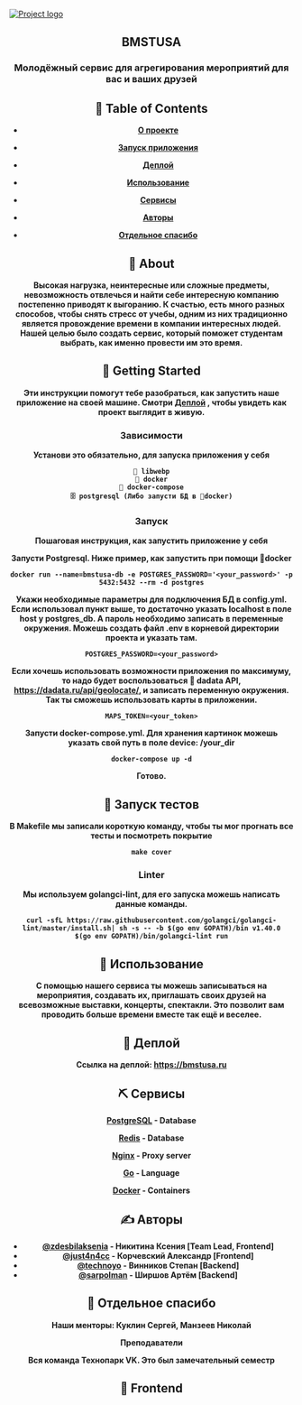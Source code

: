 <p  align="center">

<a href="https://bmstusa.ru"  rel="noopener">

<img src="https://bmstusa.ru/images/91375b53-227d-47e8-be8d-195835beb520.webp"  alt="Project logo"></a>

</p>

<h2  align="center">BMSTUSA </h2>
<h3  align="center">Молодёжный сервис для агрегирования мероприятий для вас и ваших друзей<h4>
  

<div  align="center">


  

## 📝 Table of Contents

  

-  [О проекте](#about)

-  [Запуск приложения](#getting_started)

-  [Деплой](#deployment)

-  [Использование](#usage)

-  [Сервисы](#built_using)

-  [Авторы](#authors)

-  [Отдельное спасибо](#acknowledgement)

  

## 🧐 About <a name = "about"></a>

  Высокая нагрузка, неинтересные или сложные предметы, невозможность отвлечься и найти себе интересную компанию постепенно приводят к выгоранию. К счастью, есть много разных способов, чтобы снять стресс от учебы, одним из них традиционно является провождение времени в компании интересных людей. Нашей целью было создать сервис, который поможет студентам выбрать, как именно провести им это время.



  

## 🏁 Getting Started <a name = "getting_started"></a>

  

Эти инструкции помогут тебе разобраться, как запустить наше приложение на своей машине. Смотри [Деплой](#deployment) , чтобы увидеть как проект выглядит в живую.

  

### Зависимости

  
Установи это обязательно, для запуска приложения у себя

  

```
📸 libwebp
🐳 docker
🐳 docker-compose
🗄 postgresql (Либо запусти БД в 🐳docker)
```

  

### Запуск

  
Пошаговая инструкция, как запустить приложение у себя

  
Запусти  Postgresql. Ниже пример, как запустить при помощи 🐳docker
```
docker run --name=bmstusa-db -e POSTGRES_PASSWORD='<your_password>' -p 5432:5432 --rm -d postgres
```
Укажи необходимые параметры для подключения БД в config.yml. Если использовал пункт выше, то достаточно указать localhost в поле host у postgres_db. А пароль необходимо записать в переменные окружения. Можешь создать файл .env в корневой директории проекта и указать там.
```
POSTGRES_PASSWORD=<your_password>
``` 
Если хочешь использовать возможности приложения по максимуму, то надо будет воспользоваться 📍 dadata API, https://dadata.ru/api/geolocate/, и записать переменную окружения. Так ты сможешь использовать карты в приложении.
```
MAPS_TOKEN=<your_token>
``` 
Запусти docker-compose.yml. Для хранения картинок можешь указать свой путь в поле device: /your_dir
```
docker-compose up -d
```
Готово.

  

## 🔧 Запуск тестов <a name = "tests"></a>

  

В Makefile мы записали короткую команду, чтобы ты мог прогнать все тесты и посмотреть покрытие
```
make cover
```

  

### Linter
Мы используем golangci-lint, для его запуска можешь написать данные команды.
```
curl -sfL https://raw.githubusercontent.com/golangci/golangci-lint/master/install.sh| sh -s -- -b $(go env GOPATH)/bin v1.40.0
$(go env GOPATH)/bin/golangci-lint run
```

  

## 🎈 Использование <a name="usage"></a>
С помощью нашего сервиса ты можешь записываться на мероприятия, создавать их, приглашать своих друзей на всевозможные выставки, концерты, спектакли. Это позволит вам проводить больше времени вместе так ещё и веселее.
  

## 🚀 Деплой <a name = "deployment"></a>
Ссылка на деплой: https://bmstusa.ru
## ⛏️ Сервисы<a name = "built_using"></a>

[PostgreSQL](https://www.postgresql.org/) - Database

[Redis](https://redis.io/) - Database

[Nginx](https://nginx.org/ru/) - Proxy server

[Go](https://go.dev/) - Language

[Docker](https://www.docker.com/) - Containers

  

## ✍️ Авторы <a name = "authors"></a>

  

-  [@zdesbilaksenia](https://github.com/zdesbilaksenia) - Никитина Ксения [Team Lead, Frontend]
-  [@just4n4cc](https://github.com/just4n4cc) - Корчевский Александр [Frontend]
-  [@technoyo](https://github.com/comradyo) - Винников Степан [Backend]
-  [@sarpolman](https://github.com/a-shirshov) - Ширшов Артём [Backend]

 
## 🎉 Отдельное спасибо <a name = "acknowledgement"></a>

Наши менторы: Куклин Сергей, Манзеев Николай

Преподаватели

Вся команда Технопарк VK. Это был замечательный семестр

## 🎉 Frontend <a name = "acknowledgement"></a>
